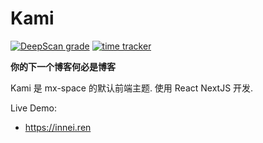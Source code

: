 # Kami

[![DeepScan grade](https://deepscan.io/api/teams/7938/projects/10822/branches/154495/badge/grade.svg)](https://deepscan.io/dashboard#view=project&tid=7938&pid=10822&bid=154495)
[![time tracker](https://wakatime.com/badge/github/mx-space/web.svg)](https://wakatime.com/badge/github/mx-space/web)

**你的下一个博客何必是博客**

Kami 是 mx-space 的默认前端主题. 使用 React NextJS 开发.

Live Demo:

- <https://innei.ren>
